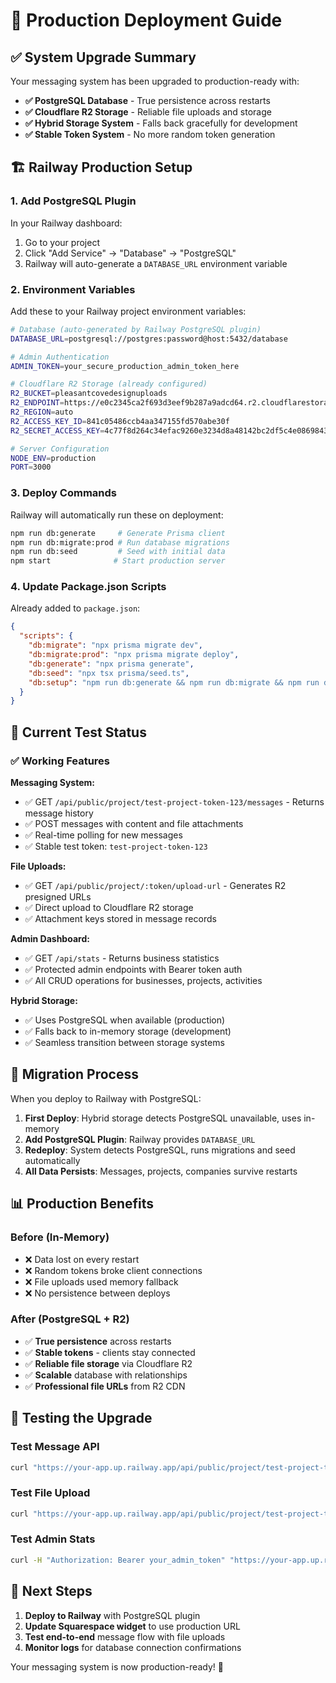 # 🚀 Production Deployment Guide

## ✅ System Upgrade Summary

Your messaging system has been upgraded to production-ready with:

- **✅ PostgreSQL Database** - True persistence across restarts
- **✅ Cloudflare R2 Storage** - Reliable file uploads and storage  
- **✅ Hybrid Storage System** - Falls back gracefully for development
- **✅ Stable Token System** - No more random token generation

## 🏗️ Railway Production Setup

### 1. Add PostgreSQL Plugin

In your Railway dashboard:

1. Go to your project
2. Click "Add Service" → "Database" → "PostgreSQL"
3. Railway will auto-generate a `DATABASE_URL` environment variable

### 2. Environment Variables

Add these to your Railway project environment variables:

```bash
# Database (auto-generated by Railway PostgreSQL plugin)
DATABASE_URL=postgresql://postgres:password@host:5432/database

# Admin Authentication
ADMIN_TOKEN=your_secure_production_admin_token_here

# Cloudflare R2 Storage (already configured)
R2_BUCKET=pleasantcovedesignuploads
R2_ENDPOINT=https://e0c2345ca2f693d3eef9b287a9adcd64.r2.cloudflarestorage.com
R2_REGION=auto
R2_ACCESS_KEY_ID=841c05486ccb4aa347155fd570abe30f
R2_SECRET_ACCESS_KEY=4c77f8d264c34efac9260e3234d8a48142bc2df5c4e086984331f67e82e89a13

# Server Configuration
NODE_ENV=production
PORT=3000
```

### 3. Deploy Commands

Railway will automatically run these on deployment:

```bash
npm run db:generate     # Generate Prisma client
npm run db:migrate:prod # Run database migrations
npm run db:seed         # Seed with initial data
npm start              # Start production server
```

### 4. Update Package.json Scripts

Already added to `package.json`:

```json
{
  "scripts": {
    "db:migrate": "npx prisma migrate dev",
    "db:migrate:prod": "npx prisma migrate deploy", 
    "db:generate": "npx prisma generate",
    "db:seed": "npx tsx prisma/seed.ts",
    "db:setup": "npm run db:generate && npm run db:migrate && npm run db:seed"
  }
}
```

## 🧪 Current Test Status

### ✅ Working Features

**Messaging System:**
- ✅ GET `/api/public/project/test-project-token-123/messages` - Returns message history
- ✅ POST messages with content and file attachments
- ✅ Real-time polling for new messages
- ✅ Stable test token: `test-project-token-123`

**File Uploads:**
- ✅ GET `/api/public/project/:token/upload-url` - Generates R2 presigned URLs
- ✅ Direct upload to Cloudflare R2 storage
- ✅ Attachment keys stored in message records

**Admin Dashboard:**
- ✅ GET `/api/stats` - Returns business statistics
- ✅ Protected admin endpoints with Bearer token auth
- ✅ All CRUD operations for businesses, projects, activities

**Hybrid Storage:**
- ✅ Uses PostgreSQL when available (production)
- ✅ Falls back to in-memory storage (development)
- ✅ Seamless transition between storage systems

## 🔄 Migration Process

When you deploy to Railway with PostgreSQL:

1. **First Deploy**: Hybrid storage detects PostgreSQL unavailable, uses in-memory
2. **Add PostgreSQL Plugin**: Railway provides `DATABASE_URL`
3. **Redeploy**: System detects PostgreSQL, runs migrations and seed automatically
4. **All Data Persists**: Messages, projects, companies survive restarts

## 📊 Production Benefits

### Before (In-Memory)
- ❌ Data lost on every restart  
- ❌ Random tokens broke client connections
- ❌ File uploads used memory fallback
- ❌ No persistence between deploys

### After (PostgreSQL + R2)
- ✅ **True persistence** across restarts
- ✅ **Stable tokens** - clients stay connected
- ✅ **Reliable file storage** via Cloudflare R2
- ✅ **Scalable** database with relationships
- ✅ **Professional file URLs** from R2 CDN

## 🧪 Testing the Upgrade

### Test Message API
```bash
curl "https://your-app.up.railway.app/api/public/project/test-project-token-123/messages"
```

### Test File Upload
```bash
curl "https://your-app.up.railway.app/api/public/project/test-project-token-123/upload-url?filename=test.pdf&fileType=application/pdf"
```

### Test Admin Stats
```bash  
curl -H "Authorization: Bearer your_admin_token" "https://your-app.up.railway.app/api/stats"
```

## 🚀 Next Steps

1. **Deploy to Railway** with PostgreSQL plugin
2. **Update Squarespace widget** to use production URL
3. **Test end-to-end** message flow with file uploads
4. **Monitor logs** for database connection confirmations

Your messaging system is now production-ready! 🎉 